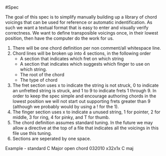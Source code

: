 #Spec

The goal of this spec is to simplify manually building up a library of chord voicings that can be used for reference or automatic indentification. As such we want a textual format that is easy to enter and visually verify correctness. We want to define transposible voicings once, in their lowest position, then have the computer do the work for us. 
  
1. There will be one chord definition per non comment/all whitespace line.
2. Chord lines will be broken up into 4 sections, in the following order
	* A section that indicates which fret on which string 
	* A section that indicates which suggests which finger to use on which string.
	* The root of the chord
	* The type of chord
3. The fret section uses x to indicate the string is not struck, 0 to indicate an unfretted string is struck, and 1 to 9 to indicate frets 1 through 9. In order to keep the spec simple and encourage authoring chords in the lowest position we will not start out supporting frets greater than 9 (although we probably would by using a ! for the 1). 
4. The finger section uses x to indicate a unused string, 1 for pointer, 2 for middle, 3 for ring, 4 for pinky, and T for thumb. 
5. The chord definition assumes standard tuning. In the future we may allow a directive at the top of a file that indicates all the voicings in this file use this tuning.
6. Sections are seperated by one space.

Example - standard C Major open chord
032010 x32x1x C maj
 
